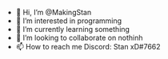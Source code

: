 - 👋 Hi, I’m @MakingStan
- 👀 I’m interested in programming
- 🌱 I’m currently learning something
- 💞️ I’m looking to collaborate on nothinh
- 📫 How to reach me Discord: Stan xD#7662

<!---
MakingStan/MakingStan is a ✨ special ✨ repository because its `README.md` (this file) appears on your GitHub profile.
You can click the Preview link to take a look at your changes.
--->
